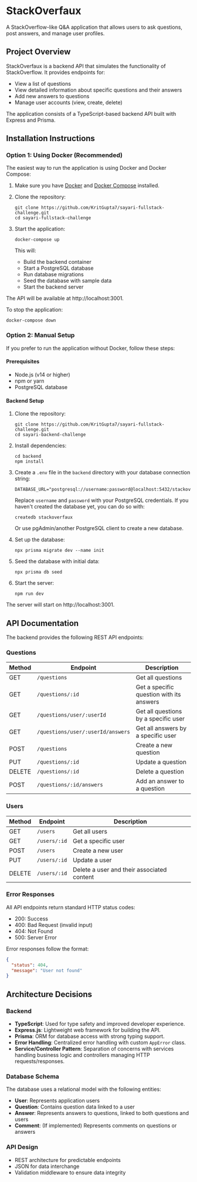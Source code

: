 # StackOverfaux

A StackOverflow-like Q&A application that allows users to ask questions, post answers, and manage user profiles.

## Project Overview

StackOverfaux is a backend API that simulates the functionality of StackOverflow. It provides endpoints for:

- View a list of questions
- View detailed information about specific questions and their answers
- Add new answers to questions
- Manage user accounts (view, create, delete)

The application consists of a TypeScript-based backend API built with Express and Prisma.

## Installation Instructions

### Option 1: Using Docker (Recommended)

The easiest way to run the application is using Docker and Docker Compose:

1. Make sure you have [Docker](https://docs.docker.com/get-docker/) and [Docker Compose](https://docs.docker.com/compose/install/) installed.

2. Clone the repository:
   ```
   git clone https://github.com/KritGupta7/sayari-fullstack-challenge.git
   cd sayari-fullstack-challenge
   ```

3. Start the application:
   ```
   docker-compose up
   ```

   This will:
   - Build the backend container
   - Start a PostgreSQL database
   - Run database migrations
   - Seed the database with sample data
   - Start the backend server

The API will be available at http://localhost:3001.

To stop the application:
```
docker-compose down
```

### Option 2: Manual Setup

If you prefer to run the application without Docker, follow these steps:

#### Prerequisites

- Node.js (v14 or higher)
- npm or yarn
- PostgreSQL database

#### Backend Setup

1. Clone the repository:
   ```
   git clone https://github.com/KritGupta7/sayari-fullstack-challenge.git
   cd sayari-backend-challenge
   ```

2. Install dependencies:
   ```
   cd backend
   npm install
   ```

3. Create a `.env` file in the `backend` directory with your database connection string:
   ```
   DATABASE_URL="postgresql://username:password@localhost:5432/stackoverfaux"
   ```

   Replace `username` and `password` with your PostgreSQL credentials. If you haven't created the database yet, you can do so with:
   ```
   createdb stackoverfaux
   ```
   Or use pgAdmin/another PostgreSQL client to create a new database.

4. Set up the database:
   ```
   npx prisma migrate dev --name init
   ```

5. Seed the database with initial data:
   ```
   npx prisma db seed
   ```

6. Start the server:
   ```
   npm run dev
   ```

The server will start on http://localhost:3001.

## API Documentation

The backend provides the following REST API endpoints:

### Questions

| Method | Endpoint | Description |
|--------|----------|-------------|
| GET | `/questions` | Get all questions |
| GET | `/questions/:id` | Get a specific question with its answers |
| GET | `/questions/user/:userId` | Get all questions by a specific user |
| GET | `/questions/user/:userId/answers` | Get all answers by a specific user |
| POST | `/questions` | Create a new question |
| PUT | `/questions/:id` | Update a question |
| DELETE | `/questions/:id` | Delete a question |
| POST | `/questions/:id/answers` | Add an answer to a question |

### Users

| Method | Endpoint | Description |
|--------|----------|-------------|
| GET | `/users` | Get all users |
| GET | `/users/:id` | Get a specific user |
| POST | `/users` | Create a new user |
| PUT | `/users/:id` | Update a user |
| DELETE | `/users/:id` | Delete a user and their associated content |

### Error Responses

All API endpoints return standard HTTP status codes:
- 200: Success
- 400: Bad Request (invalid input)
- 404: Not Found
- 500: Server Error

Error responses follow the format:
```json
{
  "status": 404,
  "message": "User not found"
}
```

## Architecture Decisions

### Backend

- **TypeScript**: Used for type safety and improved developer experience.
- **Express.js**: Lightweight web framework for building the API.
- **Prisma**: ORM for database access with strong typing support.
- **Error Handling**: Centralized error handling with custom `AppError` class.
- **Service/Controller Pattern**: Separation of concerns with services handling business logic and controllers managing HTTP requests/responses.

### Database Schema

The database uses a relational model with the following entities:
- **User**: Represents application users
- **Question**: Contains question data linked to a user
- **Answer**: Represents answers to questions, linked to both questions and users
- **Comment**: (If implemented) Represents comments on questions or answers

### API Design

- REST architecture for predictable endpoints
- JSON for data interchange
- Validation middleware to ensure data integrity




